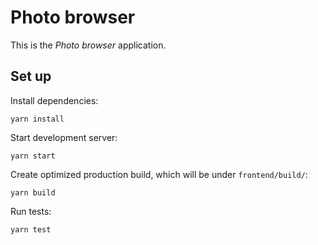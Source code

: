 # Photo browser

This is the *Photo browser* application.

## Set up

Install dependencies:
```
yarn install
```

Start development server:
```
yarn start
```

Create optimized production build, which will be under `frontend/build/`:
```
yarn build
```

Run tests:
```
yarn test
```